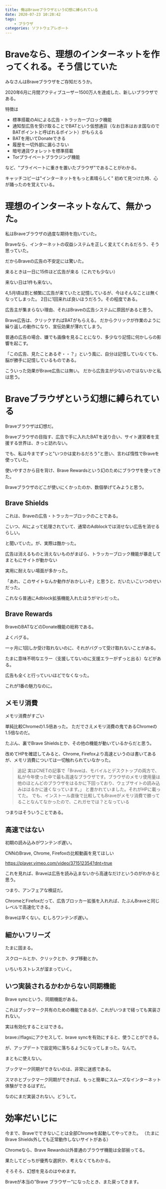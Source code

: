 ```yaml
---
title: 俺はBraveブラウザという幻想に縛られている
date: 2020-07-23 10:28:42
tags:
    - ブラウザ
categories: ソフトウェアレポート
---
```

# Braveなら、理想のインターネットを作ってくれる。そう信じていた

みなさんはBraveブラウザをご存知だろうか。

2020年6月に月間アクティブユーザー1500万人を達成した、新しいブラウザである。

特徴は

- 標準搭載のAIによる広告・トラッカーブロック機能
- 通知型広告を受け取ることでBATという仮想通貨（なお日本はおま国なのでBATポイントと呼ばれるポイント）がもらえる
- BATを用いてDonateできる
- 履歴を一切外部に漏らさない
- 暗号通貨ウォレットを標準搭載
- Torプライベートブラウジング機能

など、"プライベートに重きを置いたブラウザ"であることがわかる。

キャッチコピーは"インターネットをもっと素晴らしく"
初めて見つけた時、心が踊ったのを覚えている。

# 理想のインターネットなんて、無かった。

私はBraveブラウザの過度な期待を抱いていた。

Braveなら、インターネットの収益システムを正しく変えてくれるだろう、そう思っていた。

だからBraveの広告の不安定には驚いた。

来るときは一日に15件ほど広告が来る（これでも少ない）

来ない日は1件も来ない。

4,5月頃は割と頻繁に広告が来ていたと記憶しているが、今はそんなことは無くなってしまった。
2日に1回来れば良いほうだろう。その程度である。

広告主が集まらない理由、それはBraveの広告システムに原因があると思う。

Brave広告は、クリックすればBATがもらえる。
だからクリックが作業のように繰り返しの動作になり、宣伝効果が薄れてしまう。

普通の広告の場合、嫌でも画像を見ることになり、多少なり記憶に何かしらの影響を起こす。

「この広告、見たことあるぞ・・？」という風に、自分は記憶していなくても、脳が勝手に記憶しているものである。

こういった効果がBrave広告には無い。
だから広告主が少ないのではないかと私は思う。

# Braveブラウザという幻想に縛られている

Braveブラウザは幻想だ。

Braveブラウザの目指す、広告で手に入れたBATを送り合い、サイト運営者を支援する世界は、きっと訪れない。

でも、私は今までずっと"いつかは変わるだろう"と思い、言わば惰性でBraveを使っていた。

使いやすさから目を背け、Brave Rewardsという幻のためにブラウザを使ってきた。

Braveブラウザのどこが使いにくかったのか、数個挙げてみようと思う。

## Brave Shields

これは、Braveの広告・トラッカーブロックのことである。

こいつ、AIによって処理されていて、通常のAdblockでは消せない広告を消せるらしい。



と聞いていた。が、実際は酷かった。

広告は消えるものと消えないものがまばら、トラッカーブロック機能が暴走してまともにサイトが動かない

実用に耐えない場面が多かった。

「あれ、このサイトなんか動作がおかしいぞ」と思うと、だいたいこいつのせいだった。

これなら普通にAdblock拡張機能入れたほうがマシだった。

## Brave Rewards

BraveのBATなどのDonate機能の総称である。

よくバグる。

一ヶ月に1回しか受け取れないのに、それがバグって受け取れないことがある。

たまに意味不明なエラー（支援してないのに支援エラーがずっと出る）などがある。

広告も全くと行っていいほどでなくなった。

これが1番の魅力なのに。

## メモリ消費

メモリ消費がすごい

単純比較Chromeの1.5倍あった。
ただでさえメモリ消費の鬼であるChromeの1.5倍なのだ。

たぶん、裏でBrave Shieldsとか、その他の機能が動いているからだと思う。

改めてHPを確認してみると、Chrome, Firefoxより高速というのは書いてあるが、メモリ消費については一切触れられていなかった。

> 追記
> 実はCNETの記事で「Braveは、モバイルとデスクトップの両方で、私が今年使った中で最も高速なブラウザです。ブラウザのメモリ使用量は他のほとんどのブラウザをはるかに下回っており、ウェブサイトの読み込みははるかに速くなっています。」
> と書かれていました。それがHPに載ってた。
> でも、インストール直後で比較してもBraveがメモリ消費で勝ってることなんてなかったので、これガセでは？となっている

つまりはそういうことである。

## 高速ではない

初期の読み込みがワンテンポ遅い。

CNNのBrave, Chrome, Firefoxの比較動画を見てほしい

https://player.vimeo.com/video/371512354?dnt=true

これを見れば、Braveは広告を読み込まないから高速なだけというのがわかると思う。

つまり、アンフェアな検証だ。

ChromeとFirefoxだって、広告ブロッカー拡張を入れれば、たぶんBraveと同じレベルで高速化できる。

Braveは早くない。むしろワンテンポ遅い。

## 細かいフリーズ

たまに固まる。

スクロールとか、クリックとか、タブ移動とか。

いちいちストレスが溜まっていく。

## いつ実装されるかわからない同期機能

Brave syncという、同期機能がある。

これはブックマーク共有のための機能であるが、これがいつまで経っても実装されない。

実は有効化することはできる。

brave://flagsにアクセスして、brave syncを有効にすると、使うことができる。

が、アップデートで設定時に落ちるようになってしまった。なんで。

まともに使えない。

ブックマーク同期ができないのは、非常に迷惑である。

スマホとブックマーク同期ができれば、もっと簡単にスムーズなインターネット体験ができるはずだ。

なのにまだ実装されない。どうして。

# 効率だいじに

今まで、Braveでできないことは全部Chromeを起動してやってきた。
（たまにBrave Shields外しても正常動作しないサイトがある）

Chromeなら、Brave Rewards以外普通のブラウザ機能は全部揃ってる。

果たしてどっちが優秀な選択か、考えなくてもわかる。



そろそろ、幻想を見るのはやめます。

Braveが本当の"Brave ブラウザー"になったとき、また戻ってきます。

